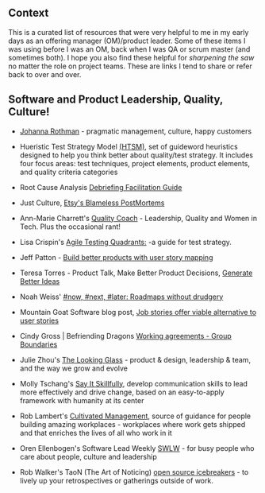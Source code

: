 ## Context
This is a curated list of resources that were very helpful to me in my early days as an offering manager (OM)/product leader.  Some of these items I was using before I was an OM, back when I was QA or scrum master (and sometimes both).   I hope you also find these helpful for *sharpening the saw* no matter the role on project teams.  These are links I tend to share or refer back to over and over.

## Software and Product Leadership, Quality, Culture!
* [Johanna Rothman](https://www.jrothman.com/blogs/) - pragmatic management, culture, happy customers

* Hueristic Test Strategy Model [(HTSM)](https://www.developsense.com/resource/htsm.pdf), set of guideword heuristics designed to help you think better about quality/test strategy. It includes four focus areas: test techniques, project elements, product elements, and quality criteria categories
* Root Cause Analysis [Debriefing Facilitation Guide](https://codeascraft.com/2016/11/17/debriefing-facilitation-guide/)
* Just Culture, [Etsy's Blameless PostMortems](https://codeascraft.com/2012/05/22/blameless-postmortems/)
* Ann-Marie Charrett's [Quality Coach](https://www.annemariecharrett.com/) - Leadership, Quality and Women in Tech. Plus the occasional rant!
* Lisa Crispin's [Agile Testing Quadrants:](https://lisacrispin.com/2011/11/08/using-the-agile-testing-quadrants/) -a guide for test strategy. 
* Jeff Patton - [Build better products with user story mapping](https://jpattonassociates.com/story-mapping/) 
* Teresa Torres - Product Talk, Make Better Product Decisions, [Generate Better Ideas](https://www.producttalk.org/2014/02/stop-brainstorming-and-generate-better-ideas/?_gl=1*nnmy2g*_ga*NjEwODQxMjcwLjE3MTc3NjY3NTU.*_ga_EME3D1MCCS*MTcyMDE5NjkyMi44LjEuMTcyMDE5NzMyNS4wLjAuMA)


* Noah Weiss' [#now, #next, #later: Roadmaps without drudgery](https://medium.com/@noah_weiss/now-next-later-roadmaps-without-the-drudgery-1cfe65656645 'blog post on Roadmaps without drudgery')
* Mountain Goat Software blog post, [Job stories offer viable alternative to user stories](https://www.mountaingoatsoftware.com/blog/job-stories-offer-a-viable-alternative-to-user-stories 'blog post on Job stories offer viable alternative to user stories')
* Cindy Gross | Befriending Dragons [Working agreements - Group Boundaries](https://befriendingdragons.com/agreements/)
* Julie Zhou's [The Looking Glass](https://lg.substack.com/) - product & design, leadership & team, and the way we grow and evolve
* Molly Tschang's [Say It Skillfully](https://www.sayitskillfully.com/), develop communication skills to lead more effectively and drive change, based on an easy-to-apply framework with humanity at its center
* Rob Lambert's [Cultivated Management](https://www.cultivatedmanagement.com/), source of guidance for people building amazing workplaces - workplaces where work gets shipped and that enriches the lives of all who work in it
* Oren Ellenbogen's Software Lead Weekly [SWLW](https://softwareleadweekly.com/) - for busy people who care about people, culture and leadership
* Rob Walker's TaoN (The Art of Noticing) [open source icebreakers](https://docs.google.com/document/d/1j4rj883slFvh1zZLGedqQFM0wqCrHlIEPE62K0LkKak/edit?usp=sharing) - to lively up your retrospectives or gatherings outside of work.








